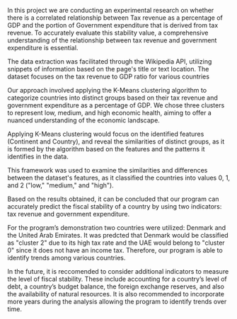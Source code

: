 In this project we are conducting an experimental research on whether there is a correlated relationship between Tax revenue as a percentage of GDP and the portion of Government expenditure that is derived from tax revenue. To accurately evaluate this stability value, a comprehensive understanding of the relationship between tax revenue and government expenditure is essential.

The data extraction was facilitated through the Wikipedia API, utilizing snippets of information based on the page's title or text location. The dataset focuses on the tax revenue to GDP ratio for various countries

Our approach involved applying the K-Means clustering algorithm to categorize countries into distinct groups based on their tax revenue and government expenditure as a percentage of GDP. We chose three clusters to represent low, medium, and high economic health, aiming to offer a nuanced understanding of the economic landscape.

Applying K-Means clustering would focus on the identified features (Continent and Country), and reveal the similarities of distinct groups, as it is formed by the algorithm based on the features and the patterns it identifies in the data. 

This framework was used to examine the similarities and differences between the dataset's features, as it classified the countries into values 0, 1, and 2 ("low," "medium," and "high").

Based on the results obtained, it can be concluded that our program can accurately predict the fiscal stability of a country by using two indicators: tax revenue and government expenditure. 

For the program’s demonstration two countries were utilized: Denmark and the United Arab Emirates. It was predcted that Denmark would be classified as "cluster 2" due to its high tax rate and the UAE would belong to "cluster 0" since it does not have an income tax. Therefore, our program is able to identify trends among various countries.  

In the future, it is reccomended to consider additional indicators to measure the level of fiscal stability. These include accounting for a country’s level of debt, a country’s budget balance, the foreign exchange reserves, and also the availability of natural resources. It is also recommended to incorporate more years during the analysis allowing the program to identify trends over time.
